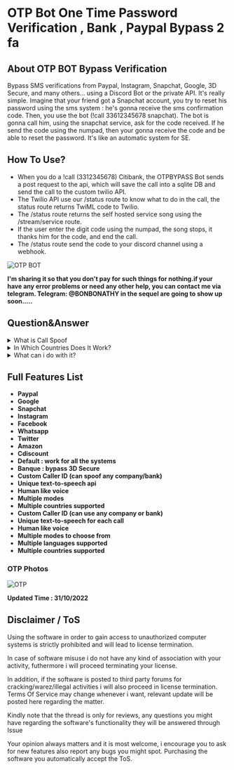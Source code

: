 # OTP Bot One Time Password Verification , Bank , Paypal Bypass 2 fa






## About OTP BOT Bypass Verification
Bypass SMS verifications from Paypal, Instagram, Snapchat, Google, 3D Secure, and many others... using a Discord Bot or the private API.
It's really simple. Imagine that your friend got a Snapchat account, you try to reset his password using the sms system :
he's gonna receive the sms confirmation code.
Then, you use the bot (!call 33612345678 snapchat). The bot is gonna call him, using the snapchat service, ask for the code received. If he send the code using the numpad, then your gonna receive the code and be able to reset the password. It's like an automatic system for SE.
## How To Use?
* When you do a !call (3312345678) Citibank, the OTPBYPASS Bot sends a post request to the api, which will save the call into a sqlite DB and send the call to the custom twilio API.
* The Twilio API use our /status route to know what to do in the call, the status route returns TwiML code to Twilio.
* The /status route returns the self hosted service song using the /stream/service route.
* If the user enter the digit code using the numpad, the song stops, it thanks him for the code, and end the call.
* The /status route send the code to your discord channel using a webhook.


![OTP BOT](https://user-images.githubusercontent.com/116966987/198891636-93812890-82c8-4e5e-8941-e2f80f2d7a5d.gif)



**I'm sharing it so that you don't pay for such things for nothing.if your have any error problems or need any other help, you can contact me via telegram. Telegram: @BONBONATHY  in the sequel are going to show up soon.....**
## Question&Answer
<details>
<summary>What is Call Spoof</summary>
Spoof CallerID
With RCSOTP you get the ability to change what someone sees on their Caller ID display when they receive a phone call from you using RCSOTP bot
  </details>

 <details>
<summary>In Which Countries Does It Work?</summary>
* North Africa
* Sub-Saharan Africa
* Antarctic
* Europe
* Caribbean Islands
* North, Central, South America
* Oceania
* East, North, South, West, Central & Southest Asia
  </details>

<details>
<summary>What can i do with it?</summary>
The bots that enable attackers to extract one-time passwords from consumers without human-intervention are commonly known as OTP bots. Attackers use these programmed bots to call up unsuspecting consumers and trick them into divulging their two-factor authentication codes. They then use these codes to authenticate and complete unauthorized transactions from compromised accounts.
  </details>

## Full Features List
* **Paypal** 
* **Google**
* **Snapchat**
* **Instagram**
* **Facebook**
* **Whatsapp**
* **Twitter**
* **Amazon**
* **Cdiscount**
* **Default : work for all the systems**
* **Banque : bypass 3D Secure**
* **Custom Caller ID (can spoof any company/bank)**
* **Unique text-to-speech api**
* **Human like voice**
* **Multiple modes**
* **Multiple countries supported**
* **Custom Caller ID (can use any company or bank)**
* **Unique text-to-speech for each call**
* **Human like voice**
* **Multiple modes to choose from**
* **Multiple languages supported**
* **Multiple countries supported**   



### OTP Photos

![OTP](https://user-images.githubusercontent.com/116966987/198891700-1b6871eb-56c3-4e58-8ef2-53b9761f3874.png)


**Updated Time : 31/10/2022**

## Disclaimer / ToS
Using the software in order to gain access to unauthorized computer systems is strictly prohibited and will lead to license termination.

In case of software misuse i do not have any kind of association with your activity, futhermore i will proceed terminating your license.

In addition, if the software is posted to third party forums for cracking/warez/illegal activities i will also proceed in license termination. Terms Of Service may change whenever i want, relevant update will be posted here regarding the matter.

Kindly note that the thread is only for reviews, any questions you might have regarding the software's functionality they will be answered through Issue

Your opinion always matters and it is most welcome, i encourage you to ask for new features also report any bugs you might spot. Purchasing the software you automatically accept the ToS.
